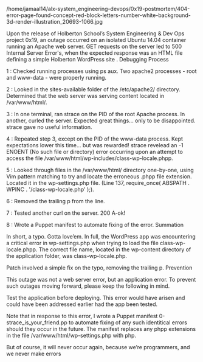 /home/jamaal14/alx-system_engineering-devops/0x19-postmortem/404-error-page-found-concept-red-block-letters-number-white-background-3d-render-illustration_20693-1066.jpg

Upon the release of Holberton School’s System Engineering & Dev Ops project 0x19, an outage occurred on an isolated Ubuntu 14.04 container running an Apache web server. GET requests on the server led to 500 Internal Server Error's, when the expected response was an HTML file defining a simple Holberton WordPress site .
Debugging Process

1 : Checked running processes using ps aux. Two apache2 processes - root and www-data - were properly running.

2 : Looked in the sites-available folder of the /etc/apache2/ directory. Determined that the web server was serving content located in /var/www/html/.

3 : In one terminal, ran strace on the PID of the root Apache process. In another, curled the server. Expected great things... only to be disappointed. strace gave no useful information.

4 : Repeated step 3, except on the PID of the www-data process. Kept expectations lower this time... but was rewarded! strace revelead an -1 ENOENT (No such file or directory) error occurring upon an attempt to access the file /var/www/html/wp-includes/class-wp-locale.phpp.

5 : Looked through files in the /var/www/html/ directory one-by-one, using Vim pattern matching to try and locate the erroneous .phpp file extension. Located it in the wp-settings.php file. (Line 137, require_once( ABSPATH . WPINC . '/class-wp-locale.php' );).

6 : Removed the trailing p from the line.

7 : Tested another curl on the server. 200 A-ok!

8 : Wrote a Puppet manifest to automate fixing of the error.
Summation

In short, a typo. Gotta love’em. In full, the WordPress app was encountering a critical error in wp-settings.php when trying to load the file class-wp-locale.phpp. The correct file name, located in the wp-content directory of the application folder, was class-wp-locale.php.

Patch involved a simple fix on the typo, removing the trailing p.
Prevention

This outage was not a web server error, but an application error. To prevent such outages moving forward, please keep the following in mind.

Test the application before deploying. This error would have arisen and could have been addressed earlier had the app been tested.

Note that in response to this error, I wrote a Puppet manifest 0-strace_is_your_friend.pp to automate fixing of any such identitical errors should they occur in the future. The manifest replaces any phpp extensions in the file /var/www/html/wp-settings.php with php.

But of course, it will never occur again, because we’re programmers, and we never make errors
